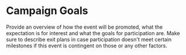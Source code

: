 # Campaign Goals

Provide an overview of how the event will be promoted, what the expectation is for interest and what the goals for participation are. Make sure to describe exit plans in case participation doesn't meet certain milestones if this event is contingent on those or any other factors.